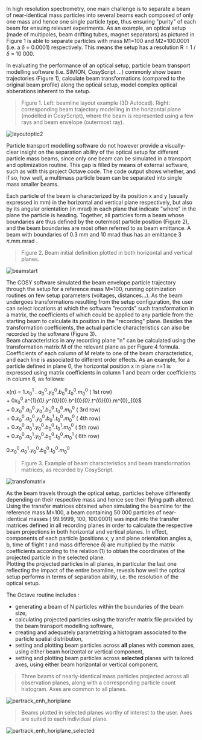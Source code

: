 In high resolution spectrometry, one main challenge is to separate a beam of near-identical mass particles into several beams each composed of only one mass and hence one single particle type, thus ensuring "purity" of each beam for ensuing relevant experiments.
As an example, an optical setup  (made of multipoles, beam drifting tubes, magnet separators) as pictured in Figure 1 is able to separate particles with mass M1=100 and M2=100.0001 (i.e. a $\delta$ = 0.0001) respectively. This means the setup has a resolution R = 1 / $\delta$ = 10 000.

In evaluating the performance of an optical setup, particle beam transport modelling software (i.e. SIMION, CosyScript ...) commonly show beam trajectories (Figure 1), calculate beam transformations (compared to the original beam profile) along the optical setup, model complex optical abberations inherent to the setup.

> Figure 1. Left: beamline layout example (3D Autocad). Right: corresponding beam trajectory modelling in the horizontal plane (modelled in CosyScript), where the beam is represented using a few rays and beam envelope (outermost ray).     
      
![layoutoptic2](https://user-images.githubusercontent.com/126000617/220473800-5e5050ef-093c-494b-91ca-4d4fc37dbc20.png)


Particle transport modelling software do not however provide a visually-clear insight on the separation ability of the optical setup for different particle mass beams, since only one beam can be simulated in a transport and optimization routine. This gap is filled by means of external software, such as with this project Octave code. The code output shows whether, and if so, how well, a multimass particle beam can be separated into single mass smaller beams.

       
Each particle of the beam is characterized by its position x and y (usually expressed in mm) in the horizontal and vertical plane respectively, but also by its angular orientation (in mrad) in each plane that indicate "where" in the plane the particle is heading. Together, all particles form a beam whose boundaries are thus defined by the outermost particle position (Figure 2), and the beam boundaries are most often referred to as beam emittance. A beam with boundaries of 0.3 mm and 10 mrad thus has an emittance 3 $\pi$.mm.mrad .    


> Figure 2. Beam initial definition plotted in both horizontal and vertical planes.  

![beamstart](https://user-images.githubusercontent.com/126000617/220470657-c73feaa1-bce4-4610-9f18-399615f7f661.png)


The COSY software simulated the beam envelope particle trajectory through the setup for a reference mass M=100, running optimization routines on few setup parameters (voltages, distances...). As the beam undergoes transformations resulting from the setup configuration, the user can select locations at which the software "records" such transformation in a matrix, the coefficients of which could be applied to any particle from the starting beam to calculate its position in the "recording" plane. Besides the transformation coefficients, the actual particle characteristics can also be recorded by the software (Figure 3).       
Beam characteristics in any recording plane "n" can be calculated using the transformation matrix M of the relevant plane as per Figure 4 formula. Coefficients of each column of M relate to one of the beam characteristics, and each line is associated to different order effects. As an example, for a particle defined in plane 0, the horizontal position x in plane n=1 is expressed using matrix coefficients in column 1 and beam order coefficients in column 6, as follows:

x(n) =    $1.x^{1} _{0}$ . $a^{0}_{0}.y^{0}_{0}.b^{0}_{0}.t^{0}_{0}.m^{0}_{0}$     ( 1st row)       
       +  0$x^{0}_{0}$.a^{1}_{0}.y^{0}_{0}.b^{0}_{0}.t^{0}_{0}.m^{0}_{0}$            
       +  $0.x^{0}_{0}.a^{0}_{0}.y^{1}_{0}.b^{0}_{0}.t^{0}_{0}.m^{0}_{0}$     ( 3rd row)       
       +  $0.x^{0}_{0}.a^{0}_{0}.y^{0}_{0}.b^{1}_{0}.t^{0}_{0}.m^{0}_{0}$     ( 4th row)      
       +  $0.x^{0}_{0}.a^{1}_{0}.y^{0}_{0}.b^{0}_{0}.t^{1}_{0}.m^{0}_{0}$     ( 5th row)      
       +  $0.x^{0}_{0}.a^{1}_{0}.y^{0}_{0}.b^{0}_{0}.t^{0}_{0}.m^{1}_{0}$     ( 6th row)     

$0.x^{0}_{0}.a^{1}_{0}.y^{0}_{0}.b^{0}_{0}.t^{0}_{0}.m^{0}_{0}$

> Figure 3. Example of beam characteristics and beam transformation matrices, as recorded by CosyScript.

![transfomatrix](https://user-images.githubusercontent.com/126000617/224098629-1b9227f3-21d4-43bd-9b0c-3e45ca2af1db.PNG)


As the beam travels through the optical setup, particles behave differently depending on their respective mass and hence see their flying path altered. Using the transfer matrices obtained when simulating the beamline for the reference mass M=100, a beam containing 50 000 particles of near-identical masses ( 99.9999, 100, 100.0001) was input into the transfer matrices defined in all recording planes in order to calculate the respective beam projections in both horizontal and vertical planes. In effect, components of each particle (positions x, y and plane orientation angles a, b, time of flight t and mass difference $\delta$) are multiplied by the matrix coefficients according to the relation (1) to obtain the coordinates of the projected particle in the selected plane.         
Plotting the projected particles in all planes, in particular the last one reflecting the impact of the entire beamline, reveals how well the optical setup performs in terms of separation ability, i.e. the resolution of the optical setup.

          
The Octave routine includes :
+ generating a beam of N particles within the boundaries of the beam size,
+ calculating projected particles using the transfer matrix file provided by the beam transport modelling software,
+ creating and adequately parametrizing a histogram associated to the particle spatial distribution,
+ setting and plotting beam particles across **all** planes with common axes, using either beam horizontal or vertical component,
+ setting and plotting beam particles across **selected** planes with tailored axes, using either beam horizontal or vertical component.



> Three beams of nearly-identical mass particles projected across all observation planes, along with a corresponding particle count histogram. Axes are common to all planes.       
      
![partrack_enh_horiplane](https://user-images.githubusercontent.com/126000617/222761048-fbfbc6c2-f85b-40b5-a097-b44310533fd7.png)


> Beams plotted in selected planes worthy of interest to the user. Axes are suited to each individual plane.      
      
![partrack_enh_horiplane_selected](https://user-images.githubusercontent.com/126000617/222768657-dc6456c4-f714-4b37-9114-f8a1eca77f7f.png)


